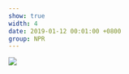 ```yaml
---
show: true
width: 4
date: 2019-01-12 00:01:00 +0800
group: NPR
---
```

<div>
    <img data-src="{{ '/assets/img/npr_online/FXDoG_AKF.png' | relative_url }}" class="lazy w-100 rounded" src="{{ '/assets/img/empty_300x200.png' | relative_url }}">
</div>
